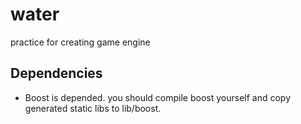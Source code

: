 # water
practice for creating game engine

## Dependencies
- Boost is depended. you should compile boost yourself and copy generated static libs to lib/boost. 
